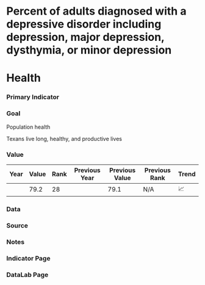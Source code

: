 # Percent of adults diagnosed with a depressive disorder including depression, major depression, dysthymia, or minor depression

# Health

### Primary Indicator

### Goal

Population health

Texans live long, healthy, and productive lives

### Value

| Year |  Value      | Rank        | Previous Year | Previous Value | Previous Rank | Trend | 
| ----------- | ----------- | ----------- | ----------- | ----------- | ----------- | -----------|
|             | 79.2        |  28         |             |    79.1     | N/A         |   📈       | 

### Data

### Source

### Notes

### Indicator Page

### DataLab Page